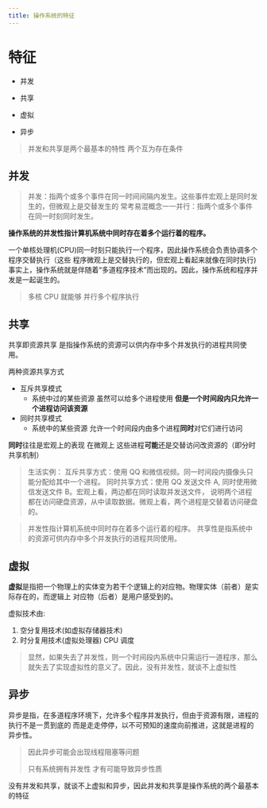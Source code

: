 ```yaml
---
title: 操作系统的特征
---
```


# 特征
* 并发

* 共享

* 虚拟

* 异步

> 并发和共享是两个最基本的特性 两个互为存在条件

## 并发

> 并发：指两个或多个事件在同一时间间隔内发生。这些事件宏观上是同时发生的，但微观上是交替发生的
> 常考易混概念一一并行：指两个或多个事件在同一时刻同时发生。

**操作系统的并发性指计算机系统中同时存在着多个运行着的程序。**

一个单核处理机(CPU)同一时刻只能执行一个程序，因此操作系统会负责协调多个程序交替执行（这些
程序微观上是交替执行的，但宏观上看起来就像在同时执行)
事实上，操作系统就是伴随着“多道程序技术”而出现的。因此，操作系统和程序并发是一起诞生的。

> 多核 CPU 就能够 并行多个程序执行

## 共享

共享即资源共享 是指操作系统的资源可以供内存中多个并发执行的进程共同使用。

两种资源共享方式

* 互斥共享模式
  + 系统中过的某些资源 虽然可以给多个进程使用 **但是一个时间段内只允许一个进程访问该资源**
* 同时共享模式
  + 系统中的某些资源 允许一个时间段内由多个进程**同时**对它们进行访问

**同时**往往是宏观上的表现 在微观上 这些进程**可能**还是交替访问改资源的（即分时共享机制）

> 生活实例：
> 互斥共享方式：使用 QQ 和微信视频。同一时间段内摄像头只能分配给其中一个进程。
> 同时共享方式：使用 QQ 发送文件 A, 同时使用微信发送文件 B。宏观上看，两边都在同时读取并发送文件，
> 说明两个进程都在访问硬盘资源，从中读取数据。微观上看，两个进程是交替着访问硬盘的。

> 并发性指计算机系统中同时存在着多个运行着的程序。
> 共享性是指系统中的资源可供内存中多个并发执行的进程共同使用。

## 虚拟

**虚拟**是指把一个物理上的实体变为若干个逻辑上的对应物。物理实体（前者）是实际存在的，而逻辑上
对应物（后者）是用户感受到的。

虚拟技术由:

1. 空分复用技术(如虚拟存储器技术)
2. 时分复用技术(虚拟处理器) CPU 调度

> 显然，如果失去了并发性，则一个时间段内系统中只需运行一道程序，那么就失去了实现虚拟性的意义了。因此，没有并发性，就谈不上虚拟性

## 异步

异步是指，在多道程序环境下，允许多个程序并发执行，但由于资源有限，进程的执行不是一贯到底的
而是走走停停，以不可预知的速度向前推进，这就是进程的异步性。

> 因此异步可能会出现线程阻塞等问题
>
> 只有系统拥有并发性 才有可能导致异步性质

没有并发和共享，就谈不上虚拟和异步，因此并发和共享是操作系统的两个最基本的特征
